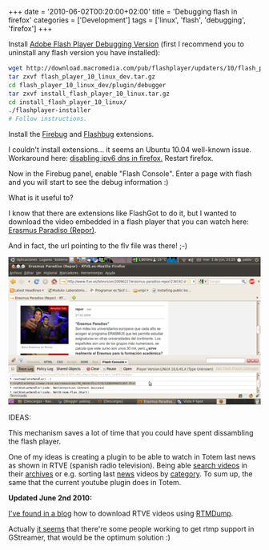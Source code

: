 +++
date = '2010-06-02T00:20:00+02:00'
title = 'Debugging flash in firefox'
categories = ['Development']
tags = ['linux', 'flash', 'debugging', 'firefox']
+++

Install [Adobe Flash Player Debugging Version](http://www.adobe.com/support/flashplayer/downloads.html) (first I recommend you to uninstall any flash version you have installed):

```bash
wget http://download.macromedia.com/pub/flashplayer/updaters/10/flash_player_10_linux_dev.tar.gz  
tar zxvf flash_player_10_linux_dev.tar.gz  
cd flash_player_10_linux_dev/plugin/debugger  
tar zxvf install_flash_player_10_linux.tar.gz  
cd install_flash_player_10_linux/  
./flashplayer-installer  
# Follow instructions.
```

Install the [Firebug](https://addons.mozilla.org/firefox/addon/1843/) and [Flashbug](https://addons.mozilla.org/firefox/addon/14465/) extensions.

I couldn't install extensions... it seems an Ubuntu 10.04 well-known issue. Workaround here: [disabling ipv6 dns in firefox.](http://ubuntuforums.org/showthread.php?t=1476706) Restart firefox.

Now in the Firebug panel, enable "Flash Console". Enter a page with flash and you will start to see the debug information :)

What is it useful to?

I know that there are extensions like FlashGot to do it, but I wanted to download the video embedded in a flash player that you can watch here: [Erasmus Paradiso (Repor)](http://www.rtve.es/television/20090227/erasmus-paradiso-repor/239192.shtml).

And in fact, the url pointing to the flv file was there! ;-)

[![](/img/debug_flash.png)](/img/debug_flash.png)

IDEAS:  

This mechanism saves a lot of time that you could have spent dissambling the flash player.

One of my ideas is creating a plugin to be able to watch in Totem last news as shown in RTVE (spanish radio television). Being able [search videos](http://www.rtve.es/buscador/GoogleServlet?q=sinde&modo=1&pagina=1) in their [archives](http://www.rtve.es/#mediateca-feat) or e.g. sorting last [news](http://www.rtve.es/noticias/telediario-en-4/) videos by [category](http://www.rtve.es/television/eurovision/). To sum up, the same that the current youtube plugin does in Totem.

**Updated June 2nd 2010:**

[I've found in a blog](http://gargadon.teufansub.net/2010/03/baja-videos-de-tve-a-la-carta-con-rtmpdump/) how to download RTVE videos using [RTMDump](http://rtmpdump.mplayerhq.hu/). 

Actually [it seems](https://bugzilla.gnome.org/show_bug.cgi?id=566604) that there're some people working to get rtmp support in GStreamer, that would be the optimum solution :)
